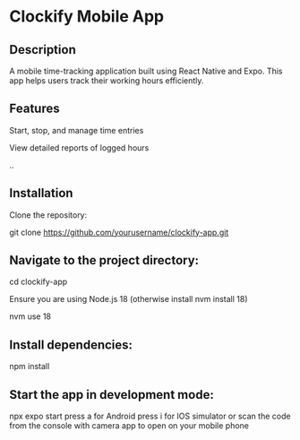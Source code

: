 # Clockify Mobile App

## Description

A mobile time-tracking application built using React Native and Expo. This app helps users track their working hours efficiently.

## Features

Start, stop, and manage time entries

View detailed reports of logged hours

..

## Installation

Clone the repository:

git clone https://github.com/yourusername/clockify-app.git

## Navigate to the project directory:

cd clockify-app

Ensure you are using Node.js 18 (otherwise install nvm install 18)

nvm use 18

## Install dependencies:

npm install

## Start the app in development mode:

npx expo start
press a for Android
press i for IOS simulator
or scan the code from the console with camera app to open on your mobile phone

